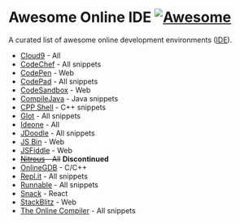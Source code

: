 # Awesome Online IDE [![Awesome](https://cdn.rawgit.com/sindresorhus/awesome/d7305f38d29fed78fa85652e3a63e154dd8e8829/media/badge.svg)](https://github.com/sindresorhus/awesome)
A curated list of awesome online development environments ([IDE](https://en.wikipedia.org/wiki/Integrated_development_environment)).


* [Cloud9](http://c9.io/) - All
* [CodeChef](https://www.codechef.com/ide) - All snippets
* [CodePen](https://codepen.io/) - Web
* [CodePad](http://codepad.org/) - All snippets
* [CodeSandbox](https://codesandbox.io/) - Web
* [CompileJava](https://www.compilejava.net/) - Java snippets
* [CPP Shell](http://www.cpp.sh/) - C++ snippets
* [Glot](https://glot.io/) - All snippets
* [Ideone](https://ideone.com/) - All
* [JDoodle](https://www.jdoodle.com) - All snippets
* [JS Bin](https://jsbin.com/) - Web
* [JSFiddle](https://jsfiddle.net/) - Web
* ~~[Nitrous](https://www.nitrous.io/) - All~~ **Discontinued**
* [OnlineGDB](https://www.onlinegdb.com/) - C/C++
* [Repl.it](https://repl.it/) - All snippets
* [Runnable](http://code.runnable.com/) - All snippets
* [Snack](https://snack.expo.io/) - React
* [StackBlitz](https://stackblitz.com/) - Web
* [The Online Compiler](https://theonlinecompiler.com/) - All snippets
